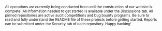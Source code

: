 <sub>All operations are currently being conducted here until the construction of our website is complete. All information needed to get started is available under the Discussions tab. All pinned repositories are active audit competitions and bug bounty programs. Be sure to read and fully understand the README file of these projects before getting started. Reports can be submitted under the Security tab of each repository. Happy hacking!</sub>
